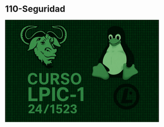 # 110-Seguridad
![LPI Logo](../../../wallpaper/logo_LPI1.png "Logo de Linux Professional Institute")
